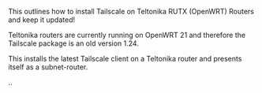 This outlines how to install Tailscale on Teltonika RUTX (OpenWRT) Routers and keep it updated!

Teltonika routers are currently running on OpenWRT 21 and therefore the Tailscale package is an old version 1.24.

This installs the latest Tailscale client on a Teltonika router and presents itself as a subnet-router.

..

